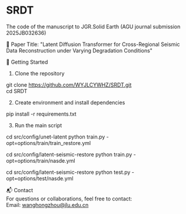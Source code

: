 # SRDT
The code of the manuscript to JGR.Solid Earth (AGU journal submission 2025JB032636)  


📄 Paper Title: "Latent Diffusion Transformer for Cross-Regional Seismic Data Reconstruction under Varying Degradation Conditions"  



🚀 Getting Started  
1. Clone the repository  
  
git clone https://github.com/WYJLCYWHZ/SRDT.git  
cd SRDT  

2. Create environment and install dependencies  
  
pip install -r requirements.txt  
  
3. Run the main script  
  
cd src/config/unet-latent
python train.py -opt=options/train/train_restore.yml

cd src/config/latent-seismic-restore
python train.py -opt=options/train/nasde.yml

cd src/config/latent-seismic-restore
python test.py -opt=options/test/nasde.yml


📬 Contact  
For questions or collaborations, feel free to contact:  
Email: wanghongzhou@jlu.edu.cn  
